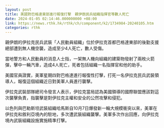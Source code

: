 ```yaml
---
layout: post
title: 美國對巴格達東部進行報復打擊　親伊朗民兵組織指揮官等數人死亡
date: 2024-01-05 02:14:46.000000000 +08:00
link: https://news.rthk.hk/rthk/ch/component/k2/1734984-20240105.htm
categories: rthk
---
```


親伊朗的伊拉克民兵武裝「人民動員組織」位於伊拉克首都巴格達東部的後勤支援總部遭到無人機空襲，造成至少4人死亡，數人受傷。

當地警方和人民動員的消息人士指，一架無人機向組織的建築物發射了兩枚火箭彈，擊中一輛汽車，造成4人死亡，死者包括組織一名指揮官和他的助手。

美國官員證實，美軍星期四對巴格達進行報復性打擊，打死一名伊拉克民兵武裝領導人，報復這個組織近日對美軍人員進行襲擊。

伊拉克武裝部隊總司令發言人表示，伊拉克當局認為美國領導的國際聯盟應該對這次襲擊負責，指襲擊是對伊拉克主權和安全的公然攻擊和侵犯。

以色列與巴勒斯坦武裝組織哈馬斯自10月7日爆發新一輪大規模衝突以來，美軍在伊拉克和敘利亞境內的駐地，多次遭武裝組織襲擊。美軍多次作出回應，向伊拉克境內武裝組織設施實施精準打擊。
